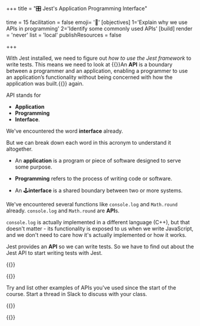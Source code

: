 +++
title = "🎛️ Jest's Application Programming Interface"

time = 15
facilitation = false
emoji= '🧩'
[objectives]
    1='Explain why we use APIs in programming'
    2='Identify some commonly used APIs'
[build]
  render = 'never'
  list = 'local'
  publishResources = false

+++

With Jest installed, we need to figure out _how to use the Jest framework_ to write tests.
This means we need to look at {{<tooltip title="APIs">}}An **API** is a boundary between a programmer and an application, enabling a programmer to use an application’s functionality without being concerned with how the application was built.{{</tooltip>}} again.

API stands for

- **Application**
- **Programming**
- **Interface**.

We've encountered the word **interface** already.

But we can break down each word in this acronym to understand it altogether.

- An **application** is a program or piece of software designed to serve some purpose.

- **Programming** refers to the process of writing code or software.

- An 🕹️**interface** is a shared boundary between two or more systems.

We've encountered several functions like `console.log` and `Math.round` already.
`console.log` and `Math.round` are **API**s.

`console.log` is actually implemented in a different language (C++), but that doesn't matter - its functionality is exposed to us when we write JavaScript, and we don't need to care how it's actually implemented or how it works.

Jest provides an **API** so we can write tests.
So we have to find out about the Jest API to start writing tests with Jest.

{{<tabs name="exercises">}}

{{<tab name="🧐 Other APIs">}}

Try and list other examples of APIs you've used since the start of the course.
Start a thread in Slack to discuss with your class.

{{</tab>}}

{{</tabs>}}

